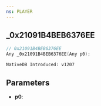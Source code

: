 ```yaml
---
ns: PLAYER
---
```

## _0x21091B4BEB6376EE

```c
// 0x21091B4BEB6376EE
Any _0x21091B4BEB6376EE(Any p0);
```

```
NativeDB Introduced: v1207
```

## Parameters
* **p0**:

